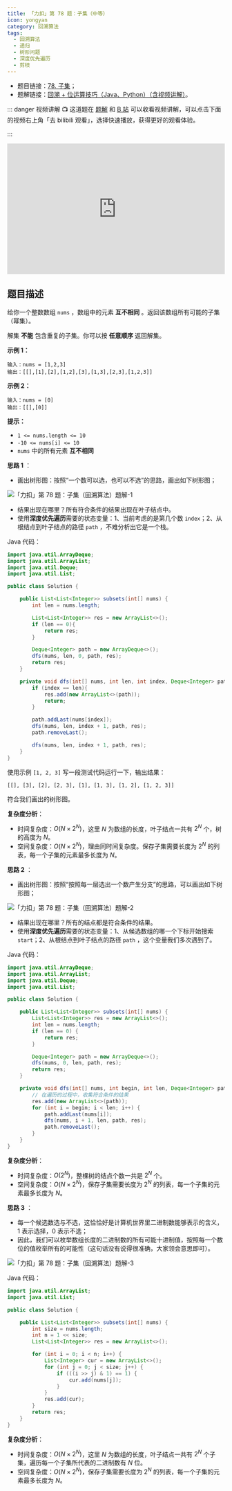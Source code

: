```yaml
---
title: 「力扣」第 78 题：子集（中等）
icon: yongyan
category: 回溯算法
tags:
  - 回溯算法
  - 递归
  - 树形问题
  - 深度优先遍历
  - 剪枝
---
```


- 题目链接：[78. 子集](https://leetcode-cn.com/problems/subsets/)；
- 题解链接：[回溯 + 位运算技巧（Java、Python）（含视频讲解）](https://leetcode-cn.com/problems/subsets/solution/hui-su-python-dai-ma-by-liweiwei1419/)。

::: danger 视频讲解
:tv: 这道题在 [题解](https://leetcode-cn.com/problems/subsets/solution/hui-su-python-dai-ma-by-liweiwei1419/) 和 [B 站](https://www.bilibili.com/video/BV147411A7Yq?p=2) 可以收看视频讲解，可以点击下面的视频右上角「去 bilibili 观看」，选择快速播放，获得更好的观看体验。

:::

<div style="position: relative; padding: 30% 45%;">
<iframe style="position: absolute; width: 100%; height: 100%; left: 0; top: 0;" src="https://player.bilibili.com/player.html?aid=90222159&bvid=BV147411A7Yq&cid=157217562&page=2" frameborder="no" scrolling="no"></iframe>
</div>

## 题目描述

给你一个整数数组 `nums` ，数组中的元素 **互不相同** 。返回该数组所有可能的子集（幂集）。

解集 **不能** 包含重复的子集。你可以按 **任意顺序** 返回解集。

**示例 1：**

```
输入：nums = [1,2,3]
输出：[[],[1],[2],[1,2],[3],[1,3],[2,3],[1,2,3]]
```

**示例 2：**

```
输入：nums = [0]
输出：[[],[0]]
```

**提示：**

- `1 <= nums.length <= 10`
- `-10 <= nums[i] <= 10`
- `nums` 中的所有元素 **互不相同**

**思路 1** ：

- 画出树形图：按照“一个数可以选，也可以不选”的思路，画出如下树形图；

![「力扣」第 78 题：子集（回溯算法）题解-1](https://tva1.sinaimg.cn/large/e6c9d24egy1h2toje4hzfj21hc0u0q8l.jpg)

- 结果出现在哪里？所有符合条件的结果出现在叶子结点中。
- 使用**深度优先遍历**需要的状态变量：1、当前考虑的是第几个数 `index`；2、从根结点到叶子结点的路径 `path` ，不难分析出它是一个栈。

Java 代码：

```java
import java.util.ArrayDeque;
import java.util.ArrayList;
import java.util.Deque;
import java.util.List;

public class Solution {

    public List<List<Integer>> subsets(int[] nums) {
        int len = nums.length;

        List<List<Integer>> res = new ArrayList<>();
        if (len == 0){
            return res;
        }

        Deque<Integer> path = new ArrayDeque<>();
        dfs(nums, len, 0, path, res);
        return res;
    }

    private void dfs(int[] nums, int len, int index, Deque<Integer> path, List<List<Integer>> res) {
        if (index == len){
            res.add(new ArrayList<>(path));
            return;
        }

        path.addLast(nums[index]);
        dfs(nums, len, index + 1, path, res);
        path.removeLast();

        dfs(nums, len, index + 1, path, res);
    }
}
```

使用示例 `[1, 2, 3]` 写一段测试代码运行一下，输出结果：

```
[[], [3], [2], [2, 3], [1], [1, 3], [1, 2], [1, 2, 3]]
```

符合我们画出的树形图。

**复杂度分析**：

- 时间复杂度：$O(N \times 2^N)$，这里 $N$ 为数组的长度，叶子结点一共有 $2^N$ 个，树的高度为 $N$。
- 空间复杂度：$O(N \times 2^N)$，理由同时间复杂度。保存子集需要长度为 $2^N$ 的列表，每一个子集的元素最多长度为 $N$。

**思路 2** ：

- 画出树形图：按照“按照每一层选出一个数产生分支”的思路，可以画出如下树形图；

![「力扣」第 78 题：子集（回溯算法）题解-2](https://tva1.sinaimg.cn/large/e6c9d24egy1h2tojhvey4j21hc0u0n11.jpg)

- 结果出现在哪里？所有的结点都是符合条件的结果。
- 使用**深度优先遍历**需要的状态变量：1、从候选数组的哪一个下标开始搜索 `start`；2、从根结点到叶子结点的路径 `path` ，这个变量我们多次遇到了。

Java 代码：

```java
import java.util.ArrayDeque;
import java.util.ArrayList;
import java.util.Deque;
import java.util.List;

public class Solution {

    public List<List<Integer>> subsets(int[] nums) {
        List<List<Integer>> res = new ArrayList<>();
        int len = nums.length;
        if (len == 0) {
            return res;
        }

        Deque<Integer> path = new ArrayDeque<>();
        dfs(nums, 0, len, path, res);
        return res;
    }

    private void dfs(int[] nums, int begin, int len, Deque<Integer> path, List<List<Integer>> res) {
        // 在遍历的过程中，收集符合条件的结果
        res.add(new ArrayList<>(path));
        for (int i = begin; i < len; i++) {
            path.addLast(nums[i]);
            dfs(nums, i + 1, len, path, res);
            path.removeLast();
        }
    }
}
```

**复杂度分析**：

- 时间复杂度：$O(2^N)$，整棵树的结点个数一共是 $2^N$ 个。
- 空间复杂度：$O(N \times 2^N)$，保存子集需要长度为 $2^N$ 的列表，每一个子集的元素最多长度为 $N$。

**思路 3** ：

- 每一个候选数选与不选，这恰恰好是计算机世界里二进制数能够表示的含义，1 表示选择，0 表示不选；
- 因此，我们可以枚举数组长度的二进制数的所有可能十进制值，按照每一个数位的值枚举所有的可能性（这句话没有说得很准确，大家领会意思即可）。

![「力扣」第 78 题：子集（回溯算法）题解-3](https://tva1.sinaimg.cn/large/e6c9d24egy1h2tojkkqzvj21hc0u0afs.jpg)

Java 代码：

```java
import java.util.ArrayList;
import java.util.List;

public class Solution {

    public List<List<Integer>> subsets(int[] nums) {
        int size = nums.length;
        int n = 1 << size;
        List<List<Integer>> res = new ArrayList<>();

        for (int i = 0; i < n; i++) {
            List<Integer> cur = new ArrayList<>();
            for (int j = 0; j < size; j++) {
                if (((i >> j) & 1) == 1) {
                    cur.add(nums[j]);
                }
            }
            res.add(cur);
        }
        return res;
    }
}
```

**复杂度分析**：

- 时间复杂度：$O(N \times 2^N)$，这里 $N$ 为数组的长度，叶子结点一共有 $2^N$ 个子集，遍历每一个子集所代表的二进制数有 $N$ 位。
- 空间复杂度：$O(N \times 2^N)$，保存子集需要长度为 $2^N$ 的列表，每一个子集的元素最多长度为 $N$。
